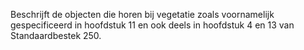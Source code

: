 Beschrijft de objecten die horen bij vegetatie zoals voornamelijk gespecificeerd in hoofdstuk 11 en ook deels in hoofdstuk 4 en 13 van Standaardbestek 250.
